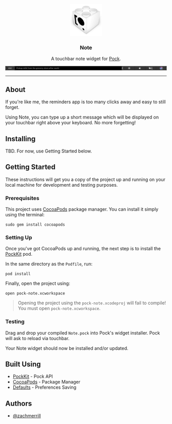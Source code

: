 <p align="center">
  <a href="" rel="noopener">
 <img width=100px height=100px src=".github/images/PockKit_logo.png" alt="PockKit logo"></a>
</p>
<h3 align="center">Note</h3>
<p align="center"> A touchbar note widget for <a href="https://github.com/pock/pock"> Pock</a>.
    <br> 
</p>
<p align="center">
  <a href="" rel="noopener">
 <img width=800px src=".github/images/Touchbar.png" alt="PockKit logo"></a>
</p>

---

## About

If you're like me, the reminders app is too many clicks away and easy to still forget.

Using Note, you can type up a short message which will be displayed on your touchbar right above your keyboard. No more forgetting!

## Installing
TBD. For now, use Getting Started below.

## Getting Started

These instructions will get you a copy of the project up and running on your local machine for development and testing purposes.

### Prerequisites

This project uses [CocoaPods](https://cocoapods.org/) package manager. You can install it simply using the terminal:

```
sudo gem install cocoapods
```


### Setting Up

Once you've got CocoaPods up and running, the next step is to install the [PockKit](https://github.com/pock/pockkit) pod.

In the same directory as the `Podfile`, run:
```
pod install
```

Finally, open the project using:

```
open pock-note.xcworkspace
```

> Opening the project using the `pock-note.xcodeproj` will fail to compile! You must open `pock-note.xcworkspace`.

### Testing
Drag and drop your compiled `Note.pock` into Pock's widget installer. Pock will ask to reload via touchbar. 

Your Note widget should now be installed and/or updated. 

## Built Using

- [PockKit](https://github.com/pock/pockkit) - Pock API
- [CocoaPods](https://cocoapods.org/) - Package Manager
- [Defaults](https://github.com/dalu93/Defaults) - Preferences Saving

## Authors

- [@zachmerrill](https://github.com/zachmerrill)